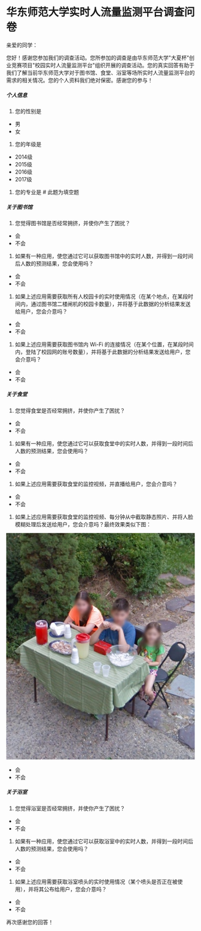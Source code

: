 # 华东师范大学实时人流量监测平台调查问卷

亲爱的同学：

您好！感谢您参加我们的调查活动。您所参加的调查是由华东师范大学"大夏杯"创业竞赛项目"校园实时人流量监测平台"组织开展的调查活动。您的真实回答有助于我们了解当前华东师范大学对于图书馆、食堂、浴室等场所实时人流量监测平台的需求的相关情况。您的个人资料我们绝对保密。感谢您的参与！



##### 个人信息


1. 您的性别是

 + 男
 + 女

1. 您的年级是

 + 2014级
 + 2015级
 + 2016级
 + 2017级

1. 您的专业是    \# 此题为填空题



##### 关于图书馆


1. 您觉得图书馆是否经常拥挤，并使你产生了困扰？

+ 会
+ 不会

1. 如果有一种应用，使您通过它可以获取图书馆中的实时人数，并得到一段时间后人数的预测结果，您会使用吗？

 + 会
 + 不会

1. 如果上述应用需要获取所有人校园卡的实时使用情况（在某个地点，在某段时间内，通过图书馆二楼闸机的校园卡数量），并将基于此数据的分析结果发送给用户，您会介意吗？

 + 会
 + 不会

1. 如果上述应用需要获取图书馆内 Wi-Fi 的连接情况（在某个位置，在某段时间内，登陆了校园网的账号数量），并将基于此数据的分析结果发送给用户，您会介意吗？

 + 会
 + 不会



##### 关于食堂


1. 您觉得食堂是否经常拥挤，并使你产生了困扰？

+ 会
+ 不会

1. 如果有一种应用，使您通过它可以获取食堂中的实时人数，并得到一段时间后人数的预测结果，您会使用吗？

 + 会
 + 不会

1. 如果上述应用需要获取食堂的监控视频，并直播给用户，您会介意吗？

 + 会
 + 不会

1. 如果上述应用需要获取食堂的监控视频、每分钟从中截取静态照片、并将人脸模糊处理后发送给用户，您会介意吗？最终效果类似下图：

[![blurred face example][1]][1]

  + 会
  + 不会



##### 关于浴室


1. 您觉得浴室是否经常拥挤，并使你产生了困扰？

+ 会
+ 不会

1. 如果有一种应用，使您通过它可以获取浴室中的实时人数，并得到一段时间后人数的预测结果，您会使用吗？

 + 会
 + 不会

1. 如果上述应用需要获取浴室喷头的实时使用情况（某个喷头是否正在被使用），并将其公布给用户，您会介意吗？

 + 会
 + 不会



再次感谢您的回答！


  [1]: /assets/images/blurred_face_example.jpg
